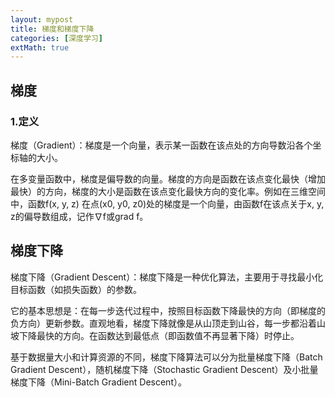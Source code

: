 ```yaml
---
layout: mypost
title: 梯度和梯度下降
categories: [深度学习]
extMath: true
---
```



## 梯度
### 1.定义
梯度（Gradient）：梯度是一个向量，表示某一函数在该点处的方向导数沿各个坐标轴的大小。

在多变量函数中，梯度是偏导数的向量。梯度的方向是函数在该点变化最快（增加最快）的方向，梯度的大小是函数在该点变化最快方向的变化率。例如在三维空间中，函数f(x, y, z) 在点(x0, y0, z0)处的梯度是一个向量，由函数f在该点关于x, y, z的偏导数组成，记作∇f或grad f。

## 梯度下降
梯度下降（Gradient Descent）：梯度下降是一种优化算法，主要用于寻找最小化目标函数（如损失函数）的参数。

它的基本思想是：在每一步迭代过程中，按照目标函数下降最快的方向（即梯度的负方向）更新参数。直观地看，梯度下降就像是从山顶走到山谷，每一步都沿着山坡下降最快的方向。在函数达到最低点（即函数值不再显著下降）时停止。

基于数据量大小和计算资源的不同，梯度下降算法可以分为批量梯度下降（Batch Gradient Descent），随机梯度下降（Stochastic Gradient Descent）及小批量梯度下降（Mini-Batch Gradient Descent）。


